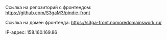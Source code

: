 
Ссылка на репозиторий с фронтендом: https://github.com/S3gaM3/pindie-front

Ссылка на домен фронтенда: https://s3ga-front.nomoredomainswork.ru/

IP-адрес: 158.160.169.86